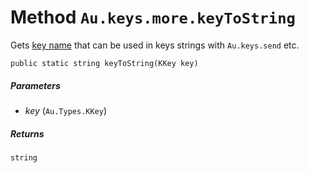 # Method `Au.keys.more.keyToString`

Gets [key name](../articles/Key%20names%20and%20operators.html) that can be used in keys strings with `Au.keys.send` etc.

```
public static string keyToString(KKey key)
```

##### Parameters

- *key*  (`Au.Types.KKey`)

##### Returns

`string`
